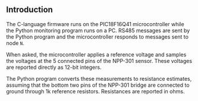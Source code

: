 Introduction
------------

The C-language firmware runs on the PIC18F16Q41 microcontroller while the
Python monitoring program runs on a PC.
RS485 messages are sent by the Python program and the microcontroller responds
to messages sent to node `N`.

When asked, the microcontroller applies a reference voltage and 
samples the voltages at the 5 connected pins of the NPP-301 sensor.
These voltages are reported directly as 12-bit integers.

The Python program converts these measurements to resistance estimates,
assuming that the bottom two pins of the NPP-301 bridge are connected to ground
through 1k reference resistors.  Resistances are reported in ohms.    
